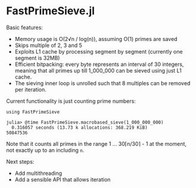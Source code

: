 # FastPrimeSieve.jl

Basic features:

- Memory usage is O(2√n / log(n)), assuming O(1) primes are saved
- Skips multiple of 2, 3 and 5
- Exploits L1 cache by processing segment by segment (currently one segment is 32MB)
- Efficient bitpacking: every byte represents an interval of 30 integers, meaning that all
  primes up till 1_000_000 can be sieved using just L1 cache.
- The sieving inner loop is unrolled such that 8 multiples can be removed per iteration.

Current functionality is just counting prime numbers:

```
using FastPrimeSieve

julia> @time FastPrimeSieve.macrobased_sieve(1_000_000_000)
  0.316057 seconds (13.73 k allocations: 368.219 KiB)
50847536
```

Note that it counts all primes in the range 1 ... 30⌈n/30⌉ - 1 at the moment, not exactly
up to an including `n`.

Next steps:

- Add multithreading
- Add a sensible API that allows iteration
